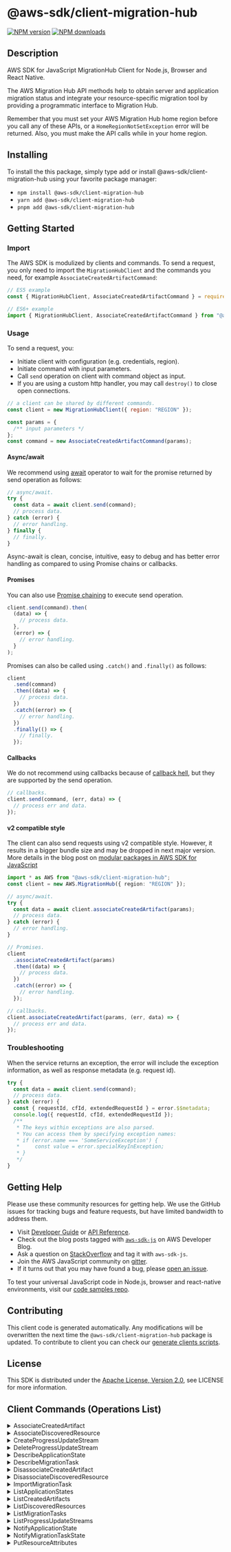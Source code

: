 <!-- generated file, do not edit directly -->

# @aws-sdk/client-migration-hub

[![NPM version](https://img.shields.io/npm/v/@aws-sdk/client-migration-hub/latest.svg)](https://www.npmjs.com/package/@aws-sdk/client-migration-hub)
[![NPM downloads](https://img.shields.io/npm/dm/@aws-sdk/client-migration-hub.svg)](https://www.npmjs.com/package/@aws-sdk/client-migration-hub)

## Description

AWS SDK for JavaScript MigrationHub Client for Node.js, Browser and React Native.

<p>The AWS Migration Hub API methods help to obtain server and application migration status
and integrate your resource-specific migration tool by providing a programmatic interface
to Migration Hub.</p>
<p>Remember that you must set your AWS Migration Hub home region before you call any of
these APIs, or a <code>HomeRegionNotSetException</code> error will be returned. Also, you
must make the API calls while in your home region.</p>

## Installing

To install the this package, simply type add or install @aws-sdk/client-migration-hub
using your favorite package manager:

- `npm install @aws-sdk/client-migration-hub`
- `yarn add @aws-sdk/client-migration-hub`
- `pnpm add @aws-sdk/client-migration-hub`

## Getting Started

### Import

The AWS SDK is modulized by clients and commands.
To send a request, you only need to import the `MigrationHubClient` and
the commands you need, for example `AssociateCreatedArtifactCommand`:

```js
// ES5 example
const { MigrationHubClient, AssociateCreatedArtifactCommand } = require("@aws-sdk/client-migration-hub");
```

```ts
// ES6+ example
import { MigrationHubClient, AssociateCreatedArtifactCommand } from "@aws-sdk/client-migration-hub";
```

### Usage

To send a request, you:

- Initiate client with configuration (e.g. credentials, region).
- Initiate command with input parameters.
- Call `send` operation on client with command object as input.
- If you are using a custom http handler, you may call `destroy()` to close open connections.

```js
// a client can be shared by different commands.
const client = new MigrationHubClient({ region: "REGION" });

const params = {
  /** input parameters */
};
const command = new AssociateCreatedArtifactCommand(params);
```

#### Async/await

We recommend using [await](https://developer.mozilla.org/en-US/docs/Web/JavaScript/Reference/Operators/await)
operator to wait for the promise returned by send operation as follows:

```js
// async/await.
try {
  const data = await client.send(command);
  // process data.
} catch (error) {
  // error handling.
} finally {
  // finally.
}
```

Async-await is clean, concise, intuitive, easy to debug and has better error handling
as compared to using Promise chains or callbacks.

#### Promises

You can also use [Promise chaining](https://developer.mozilla.org/en-US/docs/Web/JavaScript/Guide/Using_promises#chaining)
to execute send operation.

```js
client.send(command).then(
  (data) => {
    // process data.
  },
  (error) => {
    // error handling.
  }
);
```

Promises can also be called using `.catch()` and `.finally()` as follows:

```js
client
  .send(command)
  .then((data) => {
    // process data.
  })
  .catch((error) => {
    // error handling.
  })
  .finally(() => {
    // finally.
  });
```

#### Callbacks

We do not recommend using callbacks because of [callback hell](http://callbackhell.com/),
but they are supported by the send operation.

```js
// callbacks.
client.send(command, (err, data) => {
  // process err and data.
});
```

#### v2 compatible style

The client can also send requests using v2 compatible style.
However, it results in a bigger bundle size and may be dropped in next major version. More details in the blog post
on [modular packages in AWS SDK for JavaScript](https://aws.amazon.com/blogs/developer/modular-packages-in-aws-sdk-for-javascript/)

```ts
import * as AWS from "@aws-sdk/client-migration-hub";
const client = new AWS.MigrationHub({ region: "REGION" });

// async/await.
try {
  const data = await client.associateCreatedArtifact(params);
  // process data.
} catch (error) {
  // error handling.
}

// Promises.
client
  .associateCreatedArtifact(params)
  .then((data) => {
    // process data.
  })
  .catch((error) => {
    // error handling.
  });

// callbacks.
client.associateCreatedArtifact(params, (err, data) => {
  // process err and data.
});
```

### Troubleshooting

When the service returns an exception, the error will include the exception information,
as well as response metadata (e.g. request id).

```js
try {
  const data = await client.send(command);
  // process data.
} catch (error) {
  const { requestId, cfId, extendedRequestId } = error.$$metadata;
  console.log({ requestId, cfId, extendedRequestId });
  /**
   * The keys within exceptions are also parsed.
   * You can access them by specifying exception names:
   * if (error.name === 'SomeServiceException') {
   *     const value = error.specialKeyInException;
   * }
   */
}
```

## Getting Help

Please use these community resources for getting help.
We use the GitHub issues for tracking bugs and feature requests, but have limited bandwidth to address them.

- Visit [Developer Guide](https://docs.aws.amazon.com/sdk-for-javascript/v3/developer-guide/welcome.html)
  or [API Reference](https://docs.aws.amazon.com/AWSJavaScriptSDK/v3/latest/index.html).
- Check out the blog posts tagged with [`aws-sdk-js`](https://aws.amazon.com/blogs/developer/tag/aws-sdk-js/)
  on AWS Developer Blog.
- Ask a question on [StackOverflow](https://stackoverflow.com/questions/tagged/aws-sdk-js) and tag it with `aws-sdk-js`.
- Join the AWS JavaScript community on [gitter](https://gitter.im/aws/aws-sdk-js-v3).
- If it turns out that you may have found a bug, please [open an issue](https://github.com/aws/aws-sdk-js-v3/issues/new/choose).

To test your universal JavaScript code in Node.js, browser and react-native environments,
visit our [code samples repo](https://github.com/aws-samples/aws-sdk-js-tests).

## Contributing

This client code is generated automatically. Any modifications will be overwritten the next time the `@aws-sdk/client-migration-hub` package is updated.
To contribute to client you can check our [generate clients scripts](https://github.com/aws/aws-sdk-js-v3/tree/main/scripts/generate-clients).

## License

This SDK is distributed under the
[Apache License, Version 2.0](http://www.apache.org/licenses/LICENSE-2.0),
see LICENSE for more information.

## Client Commands (Operations List)

<details>
<summary>
AssociateCreatedArtifact
</summary>

[Command API Reference](https://docs.aws.amazon.com/AWSJavaScriptSDK/v3/latest/clients/client-migration hub/classes/associatecreatedartifactcommand.html) / [Input](https://docs.aws.amazon.com/AWSJavaScriptSDK/v3/latest/clients/client-migration hub/interfaces/associatecreatedartifactcommandinput.html) / [Output](https://docs.aws.amazon.com/AWSJavaScriptSDK/v3/latest/clients/client-migration hub/interfaces/associatecreatedartifactcommandoutput.html)

</details>
<details>
<summary>
AssociateDiscoveredResource
</summary>

[Command API Reference](https://docs.aws.amazon.com/AWSJavaScriptSDK/v3/latest/clients/client-migration hub/classes/associatediscoveredresourcecommand.html) / [Input](https://docs.aws.amazon.com/AWSJavaScriptSDK/v3/latest/clients/client-migration hub/interfaces/associatediscoveredresourcecommandinput.html) / [Output](https://docs.aws.amazon.com/AWSJavaScriptSDK/v3/latest/clients/client-migration hub/interfaces/associatediscoveredresourcecommandoutput.html)

</details>
<details>
<summary>
CreateProgressUpdateStream
</summary>

[Command API Reference](https://docs.aws.amazon.com/AWSJavaScriptSDK/v3/latest/clients/client-migration hub/classes/createprogressupdatestreamcommand.html) / [Input](https://docs.aws.amazon.com/AWSJavaScriptSDK/v3/latest/clients/client-migration hub/interfaces/createprogressupdatestreamcommandinput.html) / [Output](https://docs.aws.amazon.com/AWSJavaScriptSDK/v3/latest/clients/client-migration hub/interfaces/createprogressupdatestreamcommandoutput.html)

</details>
<details>
<summary>
DeleteProgressUpdateStream
</summary>

[Command API Reference](https://docs.aws.amazon.com/AWSJavaScriptSDK/v3/latest/clients/client-migration hub/classes/deleteprogressupdatestreamcommand.html) / [Input](https://docs.aws.amazon.com/AWSJavaScriptSDK/v3/latest/clients/client-migration hub/interfaces/deleteprogressupdatestreamcommandinput.html) / [Output](https://docs.aws.amazon.com/AWSJavaScriptSDK/v3/latest/clients/client-migration hub/interfaces/deleteprogressupdatestreamcommandoutput.html)

</details>
<details>
<summary>
DescribeApplicationState
</summary>

[Command API Reference](https://docs.aws.amazon.com/AWSJavaScriptSDK/v3/latest/clients/client-migration hub/classes/describeapplicationstatecommand.html) / [Input](https://docs.aws.amazon.com/AWSJavaScriptSDK/v3/latest/clients/client-migration hub/interfaces/describeapplicationstatecommandinput.html) / [Output](https://docs.aws.amazon.com/AWSJavaScriptSDK/v3/latest/clients/client-migration hub/interfaces/describeapplicationstatecommandoutput.html)

</details>
<details>
<summary>
DescribeMigrationTask
</summary>

[Command API Reference](https://docs.aws.amazon.com/AWSJavaScriptSDK/v3/latest/clients/client-migration hub/classes/describemigrationtaskcommand.html) / [Input](https://docs.aws.amazon.com/AWSJavaScriptSDK/v3/latest/clients/client-migration hub/interfaces/describemigrationtaskcommandinput.html) / [Output](https://docs.aws.amazon.com/AWSJavaScriptSDK/v3/latest/clients/client-migration hub/interfaces/describemigrationtaskcommandoutput.html)

</details>
<details>
<summary>
DisassociateCreatedArtifact
</summary>

[Command API Reference](https://docs.aws.amazon.com/AWSJavaScriptSDK/v3/latest/clients/client-migration hub/classes/disassociatecreatedartifactcommand.html) / [Input](https://docs.aws.amazon.com/AWSJavaScriptSDK/v3/latest/clients/client-migration hub/interfaces/disassociatecreatedartifactcommandinput.html) / [Output](https://docs.aws.amazon.com/AWSJavaScriptSDK/v3/latest/clients/client-migration hub/interfaces/disassociatecreatedartifactcommandoutput.html)

</details>
<details>
<summary>
DisassociateDiscoveredResource
</summary>

[Command API Reference](https://docs.aws.amazon.com/AWSJavaScriptSDK/v3/latest/clients/client-migration hub/classes/disassociatediscoveredresourcecommand.html) / [Input](https://docs.aws.amazon.com/AWSJavaScriptSDK/v3/latest/clients/client-migration hub/interfaces/disassociatediscoveredresourcecommandinput.html) / [Output](https://docs.aws.amazon.com/AWSJavaScriptSDK/v3/latest/clients/client-migration hub/interfaces/disassociatediscoveredresourcecommandoutput.html)

</details>
<details>
<summary>
ImportMigrationTask
</summary>

[Command API Reference](https://docs.aws.amazon.com/AWSJavaScriptSDK/v3/latest/clients/client-migration hub/classes/importmigrationtaskcommand.html) / [Input](https://docs.aws.amazon.com/AWSJavaScriptSDK/v3/latest/clients/client-migration hub/interfaces/importmigrationtaskcommandinput.html) / [Output](https://docs.aws.amazon.com/AWSJavaScriptSDK/v3/latest/clients/client-migration hub/interfaces/importmigrationtaskcommandoutput.html)

</details>
<details>
<summary>
ListApplicationStates
</summary>

[Command API Reference](https://docs.aws.amazon.com/AWSJavaScriptSDK/v3/latest/clients/client-migration hub/classes/listapplicationstatescommand.html) / [Input](https://docs.aws.amazon.com/AWSJavaScriptSDK/v3/latest/clients/client-migration hub/interfaces/listapplicationstatescommandinput.html) / [Output](https://docs.aws.amazon.com/AWSJavaScriptSDK/v3/latest/clients/client-migration hub/interfaces/listapplicationstatescommandoutput.html)

</details>
<details>
<summary>
ListCreatedArtifacts
</summary>

[Command API Reference](https://docs.aws.amazon.com/AWSJavaScriptSDK/v3/latest/clients/client-migration hub/classes/listcreatedartifactscommand.html) / [Input](https://docs.aws.amazon.com/AWSJavaScriptSDK/v3/latest/clients/client-migration hub/interfaces/listcreatedartifactscommandinput.html) / [Output](https://docs.aws.amazon.com/AWSJavaScriptSDK/v3/latest/clients/client-migration hub/interfaces/listcreatedartifactscommandoutput.html)

</details>
<details>
<summary>
ListDiscoveredResources
</summary>

[Command API Reference](https://docs.aws.amazon.com/AWSJavaScriptSDK/v3/latest/clients/client-migration hub/classes/listdiscoveredresourcescommand.html) / [Input](https://docs.aws.amazon.com/AWSJavaScriptSDK/v3/latest/clients/client-migration hub/interfaces/listdiscoveredresourcescommandinput.html) / [Output](https://docs.aws.amazon.com/AWSJavaScriptSDK/v3/latest/clients/client-migration hub/interfaces/listdiscoveredresourcescommandoutput.html)

</details>
<details>
<summary>
ListMigrationTasks
</summary>

[Command API Reference](https://docs.aws.amazon.com/AWSJavaScriptSDK/v3/latest/clients/client-migration hub/classes/listmigrationtaskscommand.html) / [Input](https://docs.aws.amazon.com/AWSJavaScriptSDK/v3/latest/clients/client-migration hub/interfaces/listmigrationtaskscommandinput.html) / [Output](https://docs.aws.amazon.com/AWSJavaScriptSDK/v3/latest/clients/client-migration hub/interfaces/listmigrationtaskscommandoutput.html)

</details>
<details>
<summary>
ListProgressUpdateStreams
</summary>

[Command API Reference](https://docs.aws.amazon.com/AWSJavaScriptSDK/v3/latest/clients/client-migration hub/classes/listprogressupdatestreamscommand.html) / [Input](https://docs.aws.amazon.com/AWSJavaScriptSDK/v3/latest/clients/client-migration hub/interfaces/listprogressupdatestreamscommandinput.html) / [Output](https://docs.aws.amazon.com/AWSJavaScriptSDK/v3/latest/clients/client-migration hub/interfaces/listprogressupdatestreamscommandoutput.html)

</details>
<details>
<summary>
NotifyApplicationState
</summary>

[Command API Reference](https://docs.aws.amazon.com/AWSJavaScriptSDK/v3/latest/clients/client-migration hub/classes/notifyapplicationstatecommand.html) / [Input](https://docs.aws.amazon.com/AWSJavaScriptSDK/v3/latest/clients/client-migration hub/interfaces/notifyapplicationstatecommandinput.html) / [Output](https://docs.aws.amazon.com/AWSJavaScriptSDK/v3/latest/clients/client-migration hub/interfaces/notifyapplicationstatecommandoutput.html)

</details>
<details>
<summary>
NotifyMigrationTaskState
</summary>

[Command API Reference](https://docs.aws.amazon.com/AWSJavaScriptSDK/v3/latest/clients/client-migration hub/classes/notifymigrationtaskstatecommand.html) / [Input](https://docs.aws.amazon.com/AWSJavaScriptSDK/v3/latest/clients/client-migration hub/interfaces/notifymigrationtaskstatecommandinput.html) / [Output](https://docs.aws.amazon.com/AWSJavaScriptSDK/v3/latest/clients/client-migration hub/interfaces/notifymigrationtaskstatecommandoutput.html)

</details>
<details>
<summary>
PutResourceAttributes
</summary>

[Command API Reference](https://docs.aws.amazon.com/AWSJavaScriptSDK/v3/latest/clients/client-migration hub/classes/putresourceattributescommand.html) / [Input](https://docs.aws.amazon.com/AWSJavaScriptSDK/v3/latest/clients/client-migration hub/interfaces/putresourceattributescommandinput.html) / [Output](https://docs.aws.amazon.com/AWSJavaScriptSDK/v3/latest/clients/client-migration hub/interfaces/putresourceattributescommandoutput.html)

</details>
